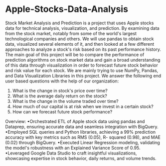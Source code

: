 # Apple-Stocks-Data-Analysis
Stock Market Analysis and Prediction is a project that uses Apple stocks data for technical analysis, visualization, and prediction. By examining data from the stock market, notably from some of the world's largest technological companies and others. We will use pandas to obtain stock data, visualized several elements of it, and then looked at a few different approaches to analyze a stock's risk based on its past performance history. The main goal of this project will be to compare the performance of prediction algorithms on stock market data and gain a broad understanding of this data through visualization in order to forecast future stock behavior and risk value for each stock. We are mainly trying to use NumPy, Pandas, and Data Visualization Libraries in this project.
We answer the following end user based questions with the help of our organization: 
1.	What is the change in stock's price over time?
2.	What is the average daily return on the stock?
3.	What is the change in the volume traded over time?
4.	How much of our capital is at risk when we invest in a certain stock?
5.	How can we forecast future stock performance? 

Overview: 
•Orchestrated ETL of Apple stock data using pandas and Dataprep, ensuring accurate data and seamless integration with
BigQuery.
•Employed SQL queries and Python libraries, achieving a 99% prediction accuracy with key metrics such as RMS (0.05), R-
squared (0.98), and MAE (0.02) through BigQuery.
•Executed Linear Regression modeling, validating the model's robustness with an Explained Variance Score of 0.95.
•Leveraged Google Data Studio to craft insightful visualizations, showcasing expertise in stock behavior, daily returns, and
volume trends.
